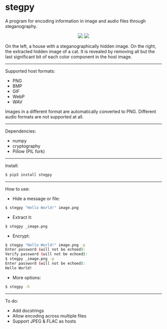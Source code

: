 # stegpy

A program for encoding information in image and audio files through steganography.

<p align="middle">
  <img src="https://github.com/kamihfkjkf/stegpy/blob/master/images/house.png?raw=true"/>
  <img src="https://github.com/kamihfkjkf/stegpy/blob/master/images/_cat.jpeg?raw=true"/>
</p>

On the left, a house with a steganographically hidden image. On the right, the extracted hidden image of a cat. It is revealed by removing all but the last significant bit of each color component in the host image.

***
Supported host formats:
* PNG
* BMP
* GIF
* WebP
* WAV

Images in a different format are automatically converted to PNG. Different audio formats are not supported at all.

***
Dependencies:
* numpy
* cryptography
* Pillow (PIL fork)
***
Install:
```sh
$ pip3 install stegpy
```
***
How to use:
* Hide a message or file:
```sh
$ stegpy "Hello World!" image.png
```
* Extract it:
```sh
$ stegpy _image.png
```
* Encrypt:
```sh
$ stegpy "Hello World!" image.png -p
Enter password (will not be echoed):
Verify password (will not be echoed):
$ stegpy _image.png -p
Enter password (will not be echoed):
Hello World!
```
* More options:
```sh
$ stegpy -h
```
***
To do:
* Add docstrings
* Allow encoding across multiple files
* Support JPEG & FLAC as hosts

